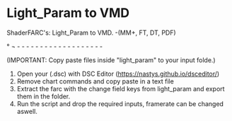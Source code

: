 # Light_Param to VMD

ShaderFARC's: Light_Param to VMD.    -(MM+, FT, DT, PDF)

° ¬ - - - - - - - - - - - - - - - - - - - 

(IMPORTANT: Copy paste files inside "light_param" to your input folde.)

1. Open your (.dsc) with DSC Editor (https://nastys.github.io/dsceditor/)
2. Remove chart commands and copy paste in a text file
3. Extract the farc with the change field keys from light_param and export them in the folder.
4. Run the script and drop the required inputs, framerate can be changed aswell.
